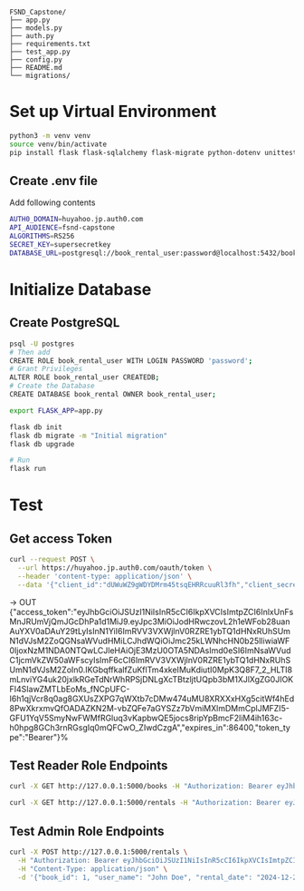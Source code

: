 ```
FSND_Capstone/
├── app.py
├── models.py
├── auth.py
├── requirements.txt
├── test_app.py
├── config.py
├── README.md
└── migrations/
```

# Set up Virtual Environment
```bash
python3 -m venv venv
source venv/bin/activate
pip install flask flask-sqlalchemy flask-migrate python-dotenv unittest python-jose gunicorn
```

## Create .env file
Add following contents
```bash
AUTH0_DOMAIN=huyahoo.jp.auth0.com
API_AUDIENCE=fsnd-capstone
ALGORITHMS=RS256
SECRET_KEY=supersecretkey
DATABASE_URL=postgresql://book_rental_user:password@localhost:5432/book_rental
```

# Initialize Database

## Create PostgreSQL
```bash
psql -U postgres
# Then add
CREATE ROLE book_rental_user WITH LOGIN PASSWORD 'password';
# Grant Privileges
ALTER ROLE book_rental_user CREATEDB;
# Create the Database
CREATE DATABASE book_rental OWNER book_rental_user;

```

```bash
export FLASK_APP=app.py

flask db init
flask db migrate -m "Initial migration"
flask db upgrade

# Run
flask run
```

# Test

## Get access Token
```bash
curl --request POST \
  --url https://huyahoo.jp.auth0.com/oauth/token \
  --header 'content-type: application/json' \
  --data '{"client_id":"dUWuWZ9gWDYDMrm45tsqEHRRcuuRl3fh","client_secret":"QuUjCUw623L128sW_E2wp7DcoBEbxJDcLA9U7fZjVM5PQYaE2ExQxARspkjV8DBd","audience":"fsnd-capstone","grant_type":"client_credentials"}'
```
-> OUT
{"access_token":"eyJhbGciOiJSUzI1NiIsInR5cCI6IkpXVCIsImtpZCI6InlxUnFsMnJRUmVjQmJGcDhPa1d1MiJ9.eyJpc3MiOiJodHRwczovL2h1eWFob28uanAuYXV0aDAuY29tLyIsInN1YiI6ImRVV3VXWjlnV0RZRE1ybTQ1dHNxRUhSUmN1dVJsM2ZoQGNsaWVudHMiLCJhdWQiOiJmc25kLWNhcHN0b25lIiwiaWF0IjoxNzM1NDA0NTQwLCJleHAiOjE3MzU0OTA5NDAsImd0eSI6ImNsaWVudC1jcmVkZW50aWFscyIsImF6cCI6ImRVV3VXWjlnV0RZRE1ybTQ1dHNxRUhSUmN1dVJsM2ZoIn0.IKGbqffkalfZuKflTm4xkeIMuKdiutI0MpK3Q8F7_2_HLTI8mLnviYG4uk20jxlkRGeTdNrWhRPSjDNLgXcTBtzljtUQpb3bM1XJlXgZG0JIOKFI4SIawZMTLbEoMs_fNCpUFC-I6h1qjVcr8q0ag8GXUsZXPG7qWXtb7cDMw474uMU8XRXXxHXg5citWf4hEd8PwXkrxmvQfOADAZKN2M-vbZQFe7aGYSZz7bVmiMXlmDMmCplJMFZI5-GFU1YqV5SmyNwFWMfRGluq3vKapbwQE5jocs8ripYpBmcF2liM4ih163c-h0hpg8GCh3rnRGsgIq0mQFCwO_ZIwdCzgA","expires_in":86400,"token_type":"Bearer"}% 

## Test Reader Role Endpoints
```bash
curl -X GET http://127.0.0.1:5000/books -H "Authorization: Bearer eyJhbGciOiJSUzI1NiIsInR5cCI6IkpXVCIsImtpZCI6InlxUnFsMnJRUmVjQmJGcDhPa1d1MiJ9.eyJpc3MiOiJodHRwczovL2h1eWFob28uanAuYXV0aDAuY29tLyIsInN1YiI6ImRVV3VXWjlnV0RZRE1ybTQ1dHNxRUhSUmN1dVJsM2ZoQGNsaWVudHMiLCJhdWQiOiJmc25kLWNhcHN0b25lIiwiaWF0IjoxNzM1NDA0NTQwLCJleHAiOjE3MzU0OTA5NDAsImd0eSI6ImNsaWVudC1jcmVkZW50aWFscyIsImF6cCI6ImRVV3VXWjlnV0RZRE1ybTQ1dHNxRUhSUmN1dVJsM2ZoIn0.IKGbqffkalfZuKflTm4xkeIMuKdiutI0MpK3Q8F7_2_HLTI8mLnviYG4uk20jxlkRGeTdNrWhRPSjDNLgXcTBtzljtUQpb3bM1XJlXgZG0JIOKFI4SIawZMTLbEoMs_fNCpUFC-I6h1qjVcr8q0ag8GXUsZXPG7qWXtb7cDMw474uMU8XRXXxHXg5citWf4hEd8PwXkrxmvQfOADAZKN2M-vbZQFe7aGYSZz7bVmiMXlmDMmCplJMFZI5-GFU1YqV5SmyNwFWMfRGluq3vKapbwQE5jocs8ripYpBmcF2liM4ih163c-h0hpg8GCh3rnRGsgIq0mQFCwO_ZIwdCzgA"

curl -X GET http://127.0.0.1:5000/rentals -H "Authorization: Bearer eyJhbGciOiJSUzI1NiIsInR5cCI6IkpXVCIsImtpZCI6InlxUnFsMnJRUmVjQmJGcDhPa1d1MiJ9.eyJpc3MiOiJodHRwczovL2h1eWFob28uanAuYXV0aDAuY29tLyIsInN1YiI6ImRVV3VXWjlnV0RZRE1ybTQ1dHNxRUhSUmN1dVJsM2ZoQGNsaWVudHMiLCJhdWQiOiJmc25kLWNhcHN0b25lIiwiaWF0IjoxNzM1NDA0NTQwLCJleHAiOjE3MzU0OTA5NDAsImd0eSI6ImNsaWVudC1jcmVkZW50aWFscyIsImF6cCI6ImRVV3VXWjlnV0RZRE1ybTQ1dHNxRUhSUmN1dVJsM2ZoIn0.IKGbqffkalfZuKflTm4xkeIMuKdiutI0MpK3Q8F7_2_HLTI8mLnviYG4uk20jxlkRGeTdNrWhRPSjDNLgXcTBtzljtUQpb3bM1XJlXgZG0JIOKFI4SIawZMTLbEoMs_fNCpUFC-I6h1qjVcr8q0ag8GXUsZXPG7qWXtb7cDMw474uMU8XRXXxHXg5citWf4hEd8PwXkrxmvQfOADAZKN2M-vbZQFe7aGYSZz7bVmiMXlmDMmCplJMFZI5-GFU1YqV5SmyNwFWMfRGluq3vKapbwQE5jocs8ripYpBmcF2liM4ih163c-h0hpg8GCh3rnRGsgIq0mQFCwO_ZIwdCzgA"
```

## Test Admin Role Endpoints

```bash
curl -X POST http://127.0.0.1:5000/rentals \
  -H "Authorization: Bearer eyJhbGciOiJSUzI1NiIsInR5cCI6IkpXVCIsImtpZCI6InlxUnFsMnJRUmVjQmJGcDhPa1d1MiJ9.eyJpc3MiOiJodHRwczovL2h1eWFob28uanAuYXV0aDAuY29tLyIsInN1YiI6ImRVV3VXWjlnV0RZRE1ybTQ1dHNxRUhSUmN1dVJsM2ZoQGNsaWVudHMiLCJhdWQiOiJmc25kLWNhcHN0b25lIiwiaWF0IjoxNzM1NDA0NTQwLCJleHAiOjE3MzU0OTA5NDAsImd0eSI6ImNsaWVudC1jcmVkZW50aWFscyIsImF6cCI6ImRVV3VXWjlnV0RZRE1ybTQ1dHNxRUhSUmN1dVJsM2ZoIn0.IKGbqffkalfZuKflTm4xkeIMuKdiutI0MpK3Q8F7_2_HLTI8mLnviYG4uk20jxlkRGeTdNrWhRPSjDNLgXcTBtzljtUQpb3bM1XJlXgZG0JIOKFI4SIawZMTLbEoMs_fNCpUFC-I6h1qjVcr8q0ag8GXUsZXPG7qWXtb7cDMw474uMU8XRXXxHXg5citWf4hEd8PwXkrxmvQfOADAZKN2M-vbZQFe7aGYSZz7bVmiMXlmDMmCplJMFZI5-GFU1YqV5SmyNwFWMfRGluq3vKapbwQE5jocs8ripYpBmcF2liM4ih163c-h0hpg8GCh3rnRGsgIq0mQFCwO_ZIwdCzgA" \
  -H "Content-Type: application/json" \
  -d '{"book_id": 1, "user_name": "John Doe", "rental_date": "2024-12-29"}'

```